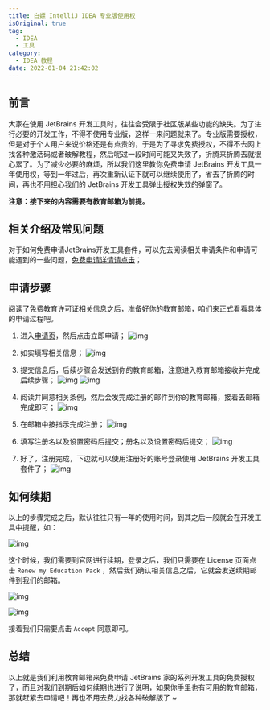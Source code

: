 ```yaml
---
title: 白嫖 IntelliJ IDEA 专业版使用权
isOriginal: true
tag:
  - IDEA
  - 工具
category:
  - IDEA 教程
date: 2022-01-04 21:42:02
---
```


## 前言



大家在使用 JetBrains 开发工具时，往往会受限于社区版某些功能的缺失。为了进行必要的开发工作，不得不使用专业版，这样一来问题就来了。专业版需要授权，但是对于个人用户来说价格还是有点贵的，于是为了寻求免费授权，不得不去网上找各种激活码或者破解教程，然后呢过一段时间可能又失效了，折腾来折腾去就很心累了。为了减少必要的麻烦，所以我们这里教你免费申请 JetBrains 开发工具一年使用权，等到一年过后，再次重新认证下就可以继续使用了，省去了折腾的时间，再也不用担心我们的 JetBrains 开发工具弹出授权失效的弹窗了。



**注意：接下来的内容需要有教育邮箱为前提。**



## 相关介绍及常见问题



对于如何免费申请JetBrains开发工具套件，可以先去阅读相关申请条件和申请可能遇到的一些问题，[免费申请详情请点击](https://www.jetbrains.com/zh-cn/community/education/?_ga=2.100493086.1068267370.1584595992-1646227051.1584503956#students)；



## 申请步骤



阅读了免费教育许可证相关信息之后，准备好你的教育邮箱，咱们来正式看看具体的申请过程吧。



1.   进入[申请页](https://www.jetbrains.com/zh-cn/community/education/?_ga=2.100493086.1068267370.1584595992-1646227051.1584503956#students)，然后点击立即申请；
    ![img](https://imgconvert.csdnimg.cn/aHR0cHM6Ly9jZG4uanNkZWxpdnIubmV0L2doL2N1bnl1MTk0My9pbWFnZS1ob3N0aW5nLWZvci1ibG9nL2ltZ3NXaW4yMDIwMDMxOTEzNDAxMS5wbmc?x-oss-process=image/format,png) 
2.   如实填写相关信息；
    ![img](https://imgconvert.csdnimg.cn/aHR0cHM6Ly9jZG4uanNkZWxpdnIubmV0L2doL2N1bnl1MTk0My9pbWFnZS1ob3N0aW5nLWZvci1ibG9nL2ltZ3NXaW4yMDIwMDMxOTEzNDEzNC5wbmc?x-oss-process=image/format,png) 

1.   提交信息后，后续步骤会发送到你的教育邮箱，注意进入教育邮箱接收并完成后续步骤；
    ![img](https://imgconvert.csdnimg.cn/aHR0cHM6Ly9jZG4uanNkZWxpdnIubmV0L2doL2N1bnl1MTk0My9pbWFnZS1ob3N0aW5nLWZvci1ibG9nL2ltZ3NXaW4yMDIwMDMxOTEzNDcyMC5wbmc?x-oss-process=image/format,png)
    ![img](https://imgconvert.csdnimg.cn/aHR0cHM6Ly9jZG4uanNkZWxpdnIubmV0L2doL2N1bnl1MTk0My9pbWFnZS1ob3N0aW5nLWZvci1ibG9nL2ltZ3NXaW4yMDIwMDMxOTE0MDMwNy5wbmc?x-oss-process=image/format,png) 
2.   阅读并同意相关条例，然后会发完成注册的邮件到你的教育邮箱，接着去邮箱完成即可；
    ![img](https://imgconvert.csdnimg.cn/aHR0cHM6Ly9jZG4uanNkZWxpdnIubmV0L2doL2N1bnl1MTk0My9pbWFnZS1ob3N0aW5nLWZvci1ibG9nL2ltZ3NXaW4yMDIwMDMxOTEzNTgzNy5wbmc?x-oss-process=image/format,png) 

1.   在邮箱中按指示完成注册；
    ![img](https://imgconvert.csdnimg.cn/aHR0cHM6Ly9jZG4uanNkZWxpdnIubmV0L2doL2N1bnl1MTk0My9pbWFnZS1ob3N0aW5nLWZvci1ibG9nL2ltZ3NXaW4yMDIwMDMxOTE0MDA1NC5wbmc?x-oss-process=image/format,png) 
2.   填写注册名以及设置密码后提交；册名以及设置密码后提交；
    ![img](https://imgconvert.csdnimg.cn/aHR0cHM6Ly9jZG4uanNkZWxpdnIubmV0L2doL2N1bnl1MTk0My9pbWFnZS1ob3N0aW5nLWZvci1ibG9nL2ltZ3NXaW4yMDIwMDMxOTE0MDQyMy5wbmc?x-oss-process=image/format,png) 

1.   好了，注册完成，下边就可以使用注册好的账号登录使用 JetBrains 开发工具套件了；
    ![img](https://imgconvert.csdnimg.cn/aHR0cHM6Ly9jZG4uanNkZWxpdnIubmV0L2doL2N1bnl1MTk0My9pbWFnZS1ob3N0aW5nLWZvci1ibG9nL2ltZ3NXaW4yMDIwMDMxOTE0MDcyNS5wbmc?x-oss-process=image/format,png) 



## 如何续期



以上的步骤完成之后，默认往往只有一年的使用时间，到其之后一般就会在开发工具中提醒，如：



![img](https://img-blog.csdnimg.cn/20200616231631232.png)



这个时候，我们需要到官网进行续期，登录之后，我们只需要在 License 页面点击 `Renew my Education Pack` ，然后我们确认相关信息之后，它就会发送续期邮件到我们的邮箱。



![img](https://cdn.jsdelivr.net/gh/cunyu1943/blog-imgs@main//blog/image-20210929143134739.png)



![img](https://cdn.jsdelivr.net/gh/cunyu1943/blog-imgs@main//blog/image-20210929143855399.png)



接着我们只需要点击 `Accept` 同意即可。



## 总结



以上就是我们利用教育邮箱来免费申请 JetBrains 家的系列开发工具的免费授权了，而且对我们到期后如何续期也进行了说明，如果你手里也有可用的教育邮箱，那就赶紧去申请吧！再也不用去费力找各种破解版了 ~
